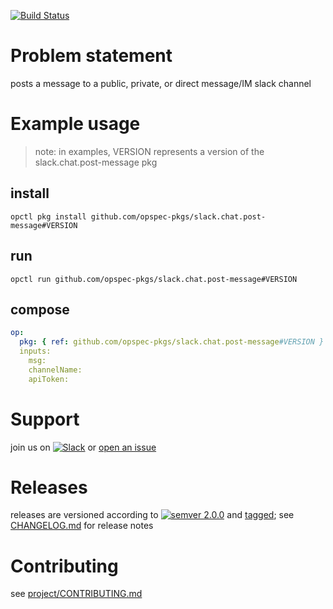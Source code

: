 [![Build Status](https://travis-ci.org/opspec-pkgs/slack.chat.post-message.svg?branch=master)](https://travis-ci.org/opspec-pkgs/slack.chat.post-message)

# Problem statement

posts a message to a public, private, or direct message/IM slack channel

# Example usage

> note: in examples, VERSION represents a version of the
> slack.chat.post-message pkg

## install

```shell
opctl pkg install github.com/opspec-pkgs/slack.chat.post-message#VERSION
```

## run

```shell
opctl run github.com/opspec-pkgs/slack.chat.post-message#VERSION
```

## compose

```yaml
op:
  pkg: { ref: github.com/opspec-pkgs/slack.chat.post-message#VERSION }
  inputs: 
    msg:
    channelName:
    apiToken:
```


# Support

join us on
[![Slack](https://opspec-slackin.herokuapp.com/badge.svg)](https://opspec-slackin.herokuapp.com/)
or
[open an issue](https://github.com/opspec-pkgs/slack.chat.post-message/issues)

# Releases

releases are versioned according to
[![semver 2.0.0](https://img.shields.io/badge/semver-2.0.0-brightgreen.svg)](http://semver.org/spec/v2.0.0.html)
and [tagged](https://git-scm.com/book/en/v2/Git-Basics-Tagging); see
[CHANGELOG.md](CHANGELOG.md) for release notes

# Contributing

see
[project/CONTRIBUTING.md](https://github.com/opspec-pkgs/project/blob/master/CONTRIBUTING.md)
